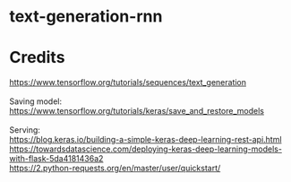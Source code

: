 # text-generation-rnn

# Credits
https://www.tensorflow.org/tutorials/sequences/text_generation <br />
<br />
Saving model: <br />
https://www.tensorflow.org/tutorials/keras/save_and_restore_models <br />
<br />
Serving: <br />
https://blog.keras.io/building-a-simple-keras-deep-learning-rest-api.html <br />
https://towardsdatascience.com/deploying-keras-deep-learning-models-with-flask-5da4181436a2 <br />
https://2.python-requests.org/en/master/user/quickstart/ <br />